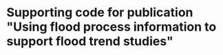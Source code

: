 # Supporting code for publication "Using flood process information to support flood trend studies"

